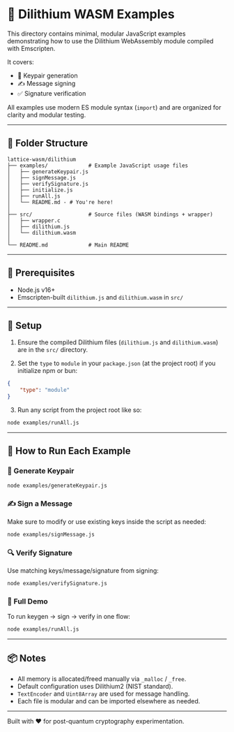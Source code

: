 # 🧪 Dilithium WASM Examples

This directory contains minimal, modular JavaScript examples demonstrating how to use the Dilithium WebAssembly module compiled with Emscripten.

It covers:

-   🔐 Keypair generation
-   ✍️ Message signing
-   ✅ Signature verification

All examples use modern ES module syntax (`import`) and are organized for clarity and modular testing.

---

## 📁 Folder Structure

```
lattice-wasm/dilithium
├── examples/             # Example JavaScript usage files
│   ├── generateKeypair.js
│   ├── signMessage.js
│   ├── verifySignature.js
│   ├── initialize.js
│   ├── runAll.js
│   └── README.md - # You're here!
│
├── src/                  # Source files (WASM bindings + wrapper)
│   ├── wrapper.c
│   ├── dilithium.js
│   └── dilithium.wasm
│
└── README.md             # Main README
```

---

## 🔧 Prerequisites

-   Node.js v16+
-   Emscripten-built `dilithium.js` and `dilithium.wasm` in `src/`

---

## 🚀 Setup

1. Ensure the compiled Dilithium files (`dilithium.js` and `dilithium.wasm`) are in the `src/` directory.

2. Set the `type` to `module` in your `package.json` (at the project root) if you initialize npm or bun:

```json
{
    "type": "module"
}
```

3. Run any script from the project root like so:

```bash
node examples/runAll.js
```

---

## 📜 How to Run Each Example

### 🔐 Generate Keypair

```bash
node examples/generateKeypair.js
```

### ✍️ Sign a Message

Make sure to modify or use existing keys inside the script as needed:

```bash
node examples/signMessage.js
```

### 🔍 Verify Signature

Use matching keys/message/signature from signing:

```bash
node examples/verifySignature.js
```

### 🚀 Full Demo

To run keygen → sign → verify in one flow:

```bash
node examples/runAll.js
```

---

## 📦 Notes

-   All memory is allocated/freed manually via `_malloc` / `_free`.
-   Default configuration uses Dilithium2 (NIST standard).
-   `TextEncoder` and `Uint8Array` are used for message handling.
-   Each file is modular and can be imported elsewhere as needed.

---

Built with ❤️ for post-quantum cryptography experimentation.
